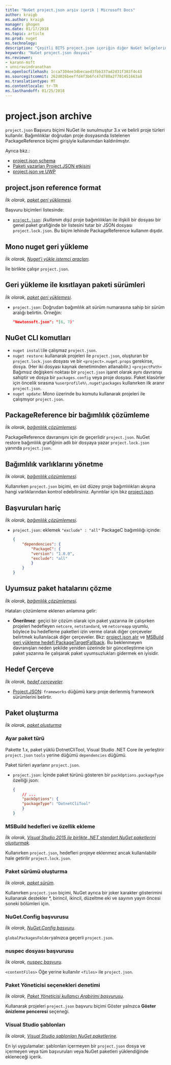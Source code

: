 ```yaml
---
title: "NuGet project.json arşiv içerik | Microsoft Docs"
author: kraigb
ms.author: kraigb
manager: ghogen
ms.date: 01/17/2018
ms.topic: article
ms.prod: nuget
ms.technology: 
description: "Çeşitli BITS project.json içeriğin diğer NuGet belgelerine alanlarından kaldırıldı."
keywords: "NuGet project.json dosyası"
ms.reviewer:
- karann-msft
- unniravindranathan
ms.openlocfilehash: 1cca7304ee3dbecaed3fbb337ad2d31f383f4c43
ms.sourcegitcommit: 262d026beeffd4f3b6fc47d780a2f701451663a8
ms.translationtype: MT
ms.contentlocale: tr-TR
ms.lasthandoff: 01/25/2018
---
```

# <a name="projectjson-archive"></a>project.json archive

`project.json` Başvuru biçimi NuGet ile sunulmuştur 3.x ve belirli proje türleri kullanılır. Bağımlılıklar doğrudan proje dosyasında listelenen PackageReference biçimi girişiyle kullanımdan kaldırılmıştır.

Ayrıca bkz.:

- [project.json schema](project-json.md)
- [Paketi yazarları Project.JSON etkisini](project-json-impact.md)
- [project.json ve UWP](project-json-and-uwp.md)

## <a name="projectjson-reference-format"></a>project.json reference format

*İlk olarak, [paket geri yüklemesi](../what-is-nuget.md).*

Başvuru biçimleri listesinde:

- [`project.json`](project-json.md): *(kullanım dışı)* proje bağımlılıkları ile ilişkili bir dosyası bir genel paket grafiğinde bir listesini tutar bir JSON dosyası `project.lock.json`. Bu biçim lehinde PackageReference kullanım dışıdır.

## <a name="nuget-restore-on-mono"></a>Mono nuget geri yükleme

*İlk olarak, [Nuget'i yükle istemci araçları](../install-nuget-client-tools.md).*

İle birlikte çalışır `project.json`.

## <a name="constraining-package-versions-with-restore"></a>Geri yükleme ile kısıtlayan paketi sürümleri

*İlk olarak, [paket geri yüklemesi](../consume-packages/package-restore.md#constraining-package-versions-with-restore).*

- `project.json`: Doğrudan bağımlılık ait sürüm numarasına sahip bir sürüm aralığı belirtin. Örneğin:

    ```json
    "Newtonsoft.json": "[6, 7)"
    ```

## <a name="nuget-cli-commands"></a>NuGet CLI komutları

- `nuget install`ile çalışmaz `project.json`.
- `nuget restore`: kullanarak projeleri ile `project.json`, oluşturan bir `project.lock.json` dosyası ve bir `<project>.nuget.props` gerekirse, dosya. (Her iki dosyası kaynak denetiminden atlanabilir.) `<projectPath>` Bağımsız değişkeni noktası bir `project.json` işaret olarak aynı davranışı sahiptir ve dosya bir `packages.config` veya proje dosyası. Paket klasörler için öncelik sırasına `%userprofile%\.nuget\packages` kullanırken ilk aranır `project.json`.
- `nuget update`: Mono üzerinde bu komutu kullanarak projeleri ile çalışmıyor `project.json`.

## <a name="dependency-resolution-with-packagereference"></a>PackageReference bir bağımlılık çözümleme

*İlk olarak, [bağımlılık çözümlemesi](../Consume-Packages/dependency-resolution.md#dependency-resolution-with-packagereference).*

PackageReference davranışını için de geçerlidir `project.json`. NuGet restore bağımlılık grafiğinin adlı bir dosyaya yazar `project.lock.json` yanında `project.json`.

## <a name="managing-dependency-assets"></a>Bağımlılık varlıklarını yönetme

*İlk olarak, [bağımlılık çözümlemesi](../Consume-Packages/dependency-resolution.md#managing-dependency-assets).*

Kullanırken `project.json` biçimi, en üst düzey proje bağımlılıkları akışına hangi varlıklarından kontrol edebilirsiniz. Ayrıntılar için bkz [project.json](project-json.md).

## <a name="excluding-references"></a>Başvuruları hariç

*İlk olarak, [bağımlılık çözümlemesi](../Consume-Packages/dependency-resolution.md#excluding-references).*

- `project.json`: eklemek `"exclude" : "all"` PackageC bağımlılığı içinde:

    ```json
    {
        "dependencies": {
            "PackageC": {
            "version": "1.0.0",
            "exclude": "all"
            }
        }
    }
    ```

## <a name="resolving-incompatible-package-errors"></a>Uyumsuz paket hatalarını çözme

*İlk olarak, [bağımlılık çözümlemesi](../Consume-Packages/dependency-resolution.md#resolving-incompatible-package-errors).*

Hataları çözümleme eklenen anlamına gelir:

- **Önerilmez**: geçici bir çözüm olarak için paket yazarına ile çalışırken projeleri hedefleyen `netcore`, `netstandard`, ve `netcoreapp` uyumlu, böylece bu hedefleme paketleri izin verme olarak diğer çerçeveler belirtmek kullanılacak diğer çerçeveler. Bkz: [project.json alır](project-json.md#imports) ve [MSBuild geri yükleme hedefi PackageTargetFallback](../schema/msbuild-targets.md#packagetargetfallback). Bu beklenmeyen davranışları neden şekilde yeniden üzerinde bir güncelleştirme için paket yazarına ile çalışarak paket uyumsuzlukları gidermek en iyisidir.

## <a name="target-frameworks"></a>Hedef Çerçeve

*İlk olarak, [hedef çerçeveler](../schema/target-frameworks.md).*

- [Project.JSON](project-json.md): `frameworks` düğümü karşı proje derlenmiş framework sürümlerini belirtir.

## <a name="creating-a-package"></a>Paket oluşturma

*İlk olarak, [paket oluşturma](../Create-Packages/creating-a-package.md)*

### <a name="setting-a-package-type"></a>Ayar paket türü

Pakette 1.x, paket yüklü DotnetCliTool, Visual Studio .NET Core ile yerleştirir `project.json` `tools` yerine düğümü `dependencies` düğümü.

Paket türleri ayarlanır `project.json`.

- `project.json`: İçinde paket türünü gösteren bir `packOptions.packageType` özelliği json:

    ```json
    {
        // ...
        "packOptions": {
        "packageType": "DotnetCliTool"
        }
    }
    ```

### <a name="adding-targets-and-props-for-msbuild"></a>MSBuild hedefleri ve özellik ekleme

*İlk olarak, [Visual Studio 2015 ile birlikte .NET standart NuGet paketlerini oluşturmak](../guides/create-net-standard-packages-vs2015.md).*

Kullanırken `project.json`, hedefleri projeye eklenmez ancak kullanılabilir hale getirilir `project.lock.json`.

### <a name="package-versioning"></a>Paket sürümü oluşturma

*İlk olarak, [paket sürüm](../reference/package-versioning.md).*

Kullanırken `project.json` biçimi, NuGet ayrıca bir joker karakter gösterimini kullanarak destekler \*, birincil, ikincil, düzeltme eki ve sayının yayın öncesi soneki bölümleri için.

### <a name="nugetconfig-reference"></a>NuGet.Config başvurusu

*İlk olarak, [NuGet.Config başvuru](../schema/nuget-config-file.md).*

`globalPackagesFolder`yalnızca geçerli `project.json`.

### <a name="nuspec-file-reference"></a>nuspec dosyası başvurusu

*İlk olarak, [nuspec başvuru](../schema/nuspec.md).*

`<contentFiles>` Öğe yerine kullanılır `<files>` ile `project.json`.

### <a name="package-manager-options-control"></a>Paket Yöneticisi seçenekleri denetimi

*İlk olarak, [Paket Yöneticisi kullanıcı Arabirimi başvurusu](../tools/Package-Manager-UI.md).*

Kullanarak projeleri `project.json` başvuru biçimi Göster yalnızca **Göster önizleme penceresi** seçeneği.

### <a name="visual-studio-templates"></a>Visual Studio şablonları

*İlk olarak, [Visual Studio şablonları NuGet paketlerine](../Visual-Studio-Extensibility/visual-studio-templates.md).*

En iyi uygulamalar: şablonları içermeyen bir `project.json` dosya ve içermeyen veya tüm başvuruları veya NuGet paketleri yüklendiğinde ekleneceği içerik.